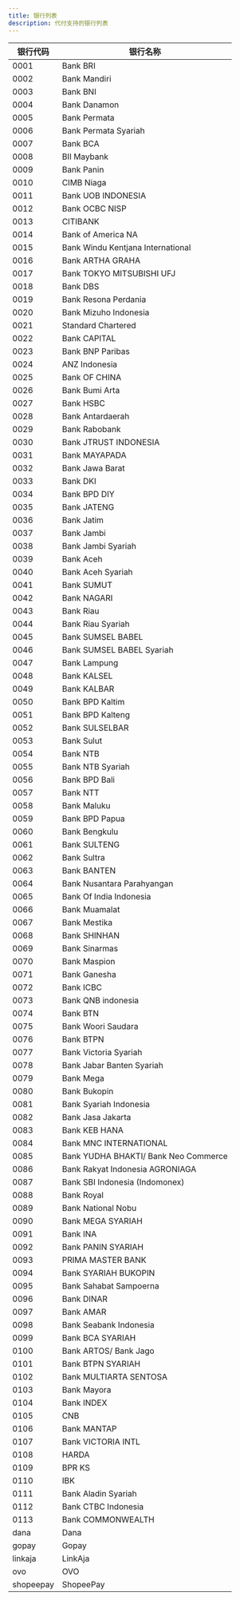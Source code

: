 ```yaml
---
title: 银行列表
description: 代付支持的银行列表
---
```


| 银行代码 | 银行名称                       |
| -------- | ------------------------------ |
|0001|Bank BRI|
|0002|Bank Mandiri|
|0003|Bank BNI|
|0004|Bank Danamon|
|0005|Bank Permata|
|0006|Bank Permata Syariah|
|0007|Bank BCA|
|0008|BII Maybank|
|0009|Bank Panin|
|0010|CIMB Niaga|
|0011|Bank UOB INDONESIA|
|0012|Bank OCBC NISP|
|0013|CITIBANK|
|0014|Bank of America NA|
|0015|Bank Windu Kentjana International|
|0016|Bank ARTHA GRAHA|
|0017|Bank TOKYO MITSUBISHI UFJ|
|0018|Bank DBS|
|0019|Bank Resona Perdania|
|0020|Bank Mizuho Indonesia|
|0021|Standard Chartered|
|0022|Bank CAPITAL|
|0023|Bank BNP Paribas|
|0024|ANZ Indonesia|
|0025|Bank OF CHINA|
|0026|Bank Bumi Arta|
|0027|Bank HSBC|
|0028|Bank Antardaerah|
|0029|Bank Rabobank|
|0030|Bank JTRUST INDONESIA|
|0031|Bank MAYAPADA|
|0032|Bank Jawa Barat|
|0033|Bank DKI|
|0034|Bank BPD DIY|
|0035|Bank JATENG|
|0036|Bank Jatim|
|0037|Bank Jambi|
|0038|Bank Jambi Syariah|
|0039|Bank Aceh|
|0040|Bank Aceh Syariah|
|0041|Bank SUMUT|
|0042|Bank NAGARI|
|0043|Bank Riau|
|0044|Bank Riau Syariah|
|0045|Bank SUMSEL BABEL|
|0046|Bank SUMSEL BABEL Syariah|
|0047|Bank Lampung|
|0048|Bank KALSEL|
|0049|Bank KALBAR|
|0050|Bank BPD Kaltim|
|0051|Bank BPD Kalteng|
|0052|Bank SULSELBAR|
|0053|Bank Sulut|
|0054|Bank NTB|
|0055|Bank NTB Syariah|
|0056|Bank BPD Bali|
|0057|Bank NTT|
|0058|Bank Maluku|
|0059|Bank BPD Papua|
|0060|Bank Bengkulu|
|0061|Bank SULTENG|
|0062|Bank Sultra|
|0063|Bank BANTEN|
|0064|Bank Nusantara Parahyangan|
|0065|Bank Of India Indonesia|
|0066|Bank Muamalat|
|0067|Bank Mestika|
|0068|Bank SHINHAN|
|0069|Bank Sinarmas|
|0070|Bank Maspion|
|0071|Bank Ganesha|
|0072|Bank ICBC|
|0073|Bank QNB indonesia|
|0074|Bank BTN|
|0075|Bank Woori Saudara|
|0076|Bank BTPN|
|0077|Bank Victoria Syariah|
|0078|Bank Jabar Banten Syariah|
|0079|Bank Mega|
|0080|Bank Bukopin|
|0081|Bank Syariah Indonesia|
|0082|Bank Jasa Jakarta|
|0083|Bank KEB HANA|
|0084|Bank MNC INTERNATIONAL|
|0085|Bank YUDHA BHAKTI/ Bank Neo Commerce|
|0086|Bank Rakyat Indonesia AGRONIAGA|
|0087|Bank SBI Indonesia (Indomonex)|
|0088|Bank Royal|
|0089|Bank National Nobu|
|0090|Bank MEGA SYARIAH|
|0091|Bank INA|
|0092|Bank PANIN SYARIAH|
|0093|PRIMA MASTER BANK|
|0094|Bank SYARIAH BUKOPIN|
|0095|Bank Sahabat Sampoerna|
|0096|Bank DINAR|
|0097|Bank AMAR|
|0098|Bank Seabank Indonesia|
|0099|Bank BCA SYARIAH|
|0100|Bank ARTOS/ Bank Jago|
|0101|Bank BTPN SYARIAH|
|0102|Bank MULTIARTA SENTOSA|
|0103|Bank Mayora|
|0104|Bank INDEX|
|0105|CNB|
|0106|Bank MANTAP|
|0107|Bank VICTORIA INTL|
|0108|HARDA|
|0109|BPR KS|
|0110|IBK|
|0111|Bank Aladin Syariah|
|0112|Bank CTBC Indonesia|
|0113|Bank COMMONWEALTH|
|dana|Dana|
|gopay|Gopay|
|linkaja|LinkAja|
|ovo|OVO|
|shopeepay|ShopeePay|

